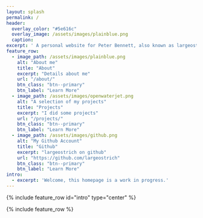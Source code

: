 ```yaml
---
layout: splash
permalink: /
header:
  overlay_color: "#5e616c"
  overlay_image: /assets/images/plainblue.png
  caption:
excerpt: ' A personal website for Peter Bennett, also known as largeostrich/thelargeostrich online. Currently studying Mining Engineering at Camborne School of Mines, very much not a web designer.'
feature_row:
  - image_path: /assets/images/plainblue.png
    alt: "About me"
    title: "About"
    excerpt: "Details about me"
    url: "/about/"
    btn_class: "btn--primary"
    btn_label: "Learn More"
  - image_path: /assets/images/openwaterjet.png
    alt: "A selection of my projects"
    title: "Projects"
    excerpt: "I did some projects"
    url: "/projects/"
    btn_class: "btn--primary"
    btn_label: "Learn More"
  - image_path: /assets/images/github.png
    alt: "My Github Account"
    title: "Github"
    excerpt: "largeostrich on github"
    url: "https://github.com/largeostrich"
    btn_class: "btn--primary"
    btn_label: "Learn More"
intro:
  - excerpt: 'Welcome, this homepage is a work in progress.'
---
```


{% include feature_row id="intro" type="center" %}

{% include feature_row %}
